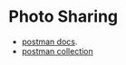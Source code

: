 # Photo Sharing

- [postman docs](https://documenter.getpostman.com/view/3182904/2s8ZDX2Mdr).
- [postman collection](/VhiWeb%20Photo%20Share.postman_collection.json) 
